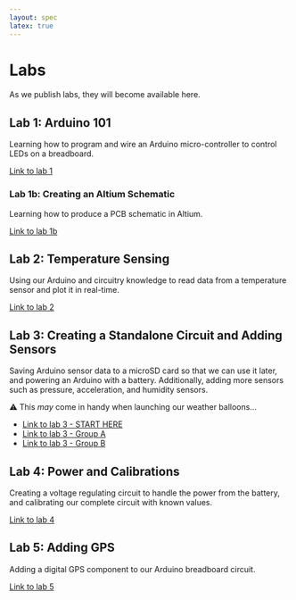 ```yaml
---
layout: spec
latex: true
---
```


# Labs

As we publish labs, they will become available here.

## Lab 1: Arduino 101

Learning how to program and wire an Arduino micro-controller to control LEDs on a breadboard.

[Link to lab 1](/labs/lab-1)

### Lab 1b: Creating an Altium Schematic

Learning how to produce a PCB schematic in Altium.

[Link to lab 1b](/labs/lab-1b)

## Lab 2: Temperature Sensing

Using our Arduino and circuitry knowledge to read data from a temperature sensor and plot it in real-time.

[Link to lab 2](/labs/lab-2)

## Lab 3: Creating a Standalone Circuit and Adding Sensors

Saving Arduino sensor data to a microSD card so that we can use it later, and powering an Arduino with a battery. Additionally, adding more sensors such as pressure, acceleration, and humidity sensors.

:warning: This *may* come in handy when launching our weather balloons...

- [Link to lab 3 - START HERE](/labs/lab-3)
- [Link to lab 3 - Group A](/labs/lab-3GroupA)
- [Link to lab 3 - Group B](/labs/lab-3GroupB)

## Lab 4: Power and Calibrations

Creating a voltage regulating circuit to handle the power from the battery, and calibrating our complete circuit with known values.

[Link to lab 4](/labs/lab-4)

## Lab 5: Adding GPS

Adding a digital GPS component to our Arduino breadboard circuit.

[Link to lab 5](/labs/lab-5)

<!--
## Lab 6: Altium

Moving away from the breadboards and creating a custom PCB (Printed Circuit Board) using Altium software.

[Link to lab 6](/labs/lab-6)

** Lab 7: Structures

Design and testing of your custom payload structures.

[Link to lab 7](/labs/lab-7)
-->